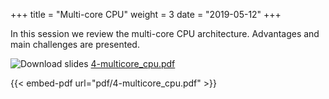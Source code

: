 +++
title = "Multi-core CPU"
weight = 3
date = "2019-05-12"
+++

In this session we review the multi-core CPU architecture.
Advantages and main challenges are presented.

![Download slides](../../images/pdf_web.png) [4-multicore_cpu.pdf](../../pdf/4-multicore_cpu.pdf)

{{< embed-pdf url="pdf/4-multicore_cpu.pdf" >}}